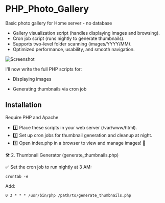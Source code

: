 # PHP_Photo_Gallery 
Basic photo gallery for Home server - no database

- Gallery visualization script (handles displaying images and browsing). 
- Cron job script (runs nightly to generate thumbnails). 
- Supports two-level folder scanning (images/YYYY/MM). 
- Optimized performance, usability, and smooth navigation.

![Screenshot](/repository/assets/screen.jpg?raw=true "Screenshot")

I'll now write the full PHP scripts for:

- Displaying images

- Generating thumbnails via cron job

## Installation

Require PHP and Apache

- 1️⃣ Place these scripts in your web server (/var/www/html).
- 2️⃣ Set up cron jobs for thumbnail generation and cleanup at night.
- 3️⃣ Open index.php in a browser to view and manage images! 🎉

🛠 2. Thumbnail Generator (generate_thumbnails.php)

✅ Set the cron job to run nightly at 3 AM:

`crontab -e`

Add:

`0 3 * * * /usr/bin/php /path/to/generate_thumbnails.php`
